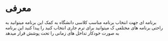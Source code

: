 # معرفی
برنامه ای جهت انتخاب برنامه مناسب کلاسی دانشگاه
به کمک این برنامه میتوانید به راحتی برنامه های مختلفی ک میتوانید برای ترم جاری انتخاب کنید را پیدا کنید
این برنامه به صورت خودکار تداخل های زمانی را تحت پوشش قرار میدهد
